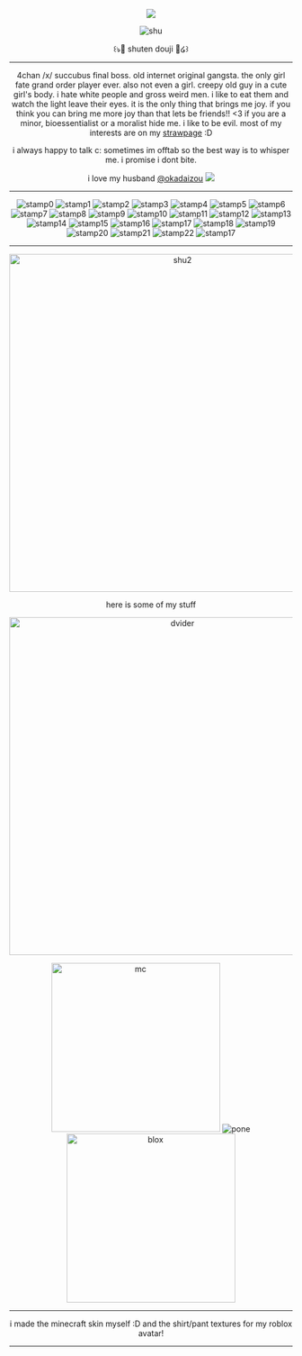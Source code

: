 <p align="center">
<img src="https://komarev.com/ghpvc/?username=onikoroshii&color=7851A0&label=DRUNKEN+OFFERINGS&base=345">
</p>

<p align="center">
  
<img src="https://i.postimg.cc/cJqMxLqm/shuten-icon.png" alt="shu"/>
</p>

<p align="center">
꒰ঌ🍇 shuten douji 🍶໒꒱
</p>

***

<p align="center">
4chan /x/ succubus final boss. old internet original gangsta. the only girl fate grand order player ever. also not even a girl. creepy old guy in a cute girl's body. i hate white people and gross weird men. i like to eat them and watch the light leave their eyes. it is the only thing that brings me joy. if you think you can bring me more joy than that lets be friends!! <3 if you are a minor, bioessentialist or a moralist hide me. i like to be evil. most of my interests are on my <a href="https://shutendouji.straw.page">strawpage</a> :D
</p>
  
<p align="center">
i always happy to talk c: sometimes im offtab so the best way is to whisper me. i promise i dont bite.
  </p>
  <p align="center">
i love my husband <a href="https://github.com/okadaizou">@okadaizou</a> <img src="https://64.media.tumblr.com/f051a2b97e302bcdea44b1e9be30b363/083790971a7b0ae6-e3/s75x75_c1/0ca3a01fa7c23c9f872ab74096cac1fc1eaf3ade.gifv"/>
</p>
  
***

<p align="center">
  
<img src="https://i.postimg.cc/wxJzMWsQ/grapes-stamp.png" alt="stamp0"/>
   <img src="https://images-wixmp-ed30a86b8c4ca887773594c2.wixmp.com/f/701acc74-a533-412d-9fbe-7069cf8f712b/d2kt7co-1bc4f5b4-2779-43f5-9e00-a6d40ca0721e.jpg/v1/fill/w_99,h_56,q_75,strp/4chan__x__stamp_by_kyphoscoliosis_d2kt7co-fullview.jpg?token=eyJ0eXAiOiJKV1QiLCJhbGciOiJIUzI1NiJ9.eyJzdWIiOiJ1cm46YXBwOjdlMGQxODg5ODIyNjQzNzNhNWYwZDQxNWVhMGQyNmUwIiwiaXNzIjoidXJuOmFwcDo3ZTBkMTg4OTgyMjY0MzczYTVmMGQ0MTVlYTBkMjZlMCIsIm9iaiI6W1t7ImhlaWdodCI6Ijw9NTYiLCJwYXRoIjoiXC9mXC83MDFhY2M3NC1hNTMzLTQxMmQtOWZiZS03MDY5Y2Y4ZjcxMmJcL2Qya3Q3Y28tMWJjNGY1YjQtMjc3OS00M2Y1LTllMDAtYTZkNDBjYTA3MjFlLmpwZyIsIndpZHRoIjoiPD05OSJ9XV0sImF1ZCI6WyJ1cm46c2VydmljZTppbWFnZS5vcGVyYXRpb25zIl19.EFE4OQSvoIH73jkVyxnAGCFb4YG9-iKP5BQCKl4GRSI" alt="stamp1"/>
  <img src="https://images-wixmp-ed30a86b8c4ca887773594c2.wixmp.com/f/701acc74-a533-412d-9fbe-7069cf8f712b/d2kt6p7-885c1d8d-65b0-4c43-ba31-6866e0e91b72.jpg/v1/fill/w_99,h_56,q_75,strp/4chan__a__stamp_by_kyphoscoliosis_d2kt6p7-fullview.jpg?token=eyJ0eXAiOiJKV1QiLCJhbGciOiJIUzI1NiJ9.eyJzdWIiOiJ1cm46YXBwOjdlMGQxODg5ODIyNjQzNzNhNWYwZDQxNWVhMGQyNmUwIiwiaXNzIjoidXJuOmFwcDo3ZTBkMTg4OTgyMjY0MzczYTVmMGQ0MTVlYTBkMjZlMCIsIm9iaiI6W1t7ImhlaWdodCI6Ijw9NTYiLCJwYXRoIjoiXC9mXC83MDFhY2M3NC1hNTMzLTQxMmQtOWZiZS03MDY5Y2Y4ZjcxMmJcL2Qya3Q2cDctODg1YzFkOGQtNjViMC00YzQzLWJhMzEtNjg2NmUwZTkxYjcyLmpwZyIsIndpZHRoIjoiPD05OSJ9XV0sImF1ZCI6WyJ1cm46c2VydmljZTppbWFnZS5vcGVyYXRpb25zIl19.vKQmfS5IhwicL3lLwarmBO6ytP7OZn1bN7KOIfLlLdI" alt="stamp2"/>
  <img src="https://i.postimg.cc/yYgVmV5c/fgo-stamp.png" alt="stamp3"/>
   <img src="https://images-wixmp-ed30a86b8c4ca887773594c2.wixmp.com/f/e74c21c7-a1e8-4057-94e3-79056191bac6/dbgstdf-22163432-875a-4ada-a100-0ef42fb0f815.png?token=eyJ0eXAiOiJKV1QiLCJhbGciOiJIUzI1NiJ9.eyJzdWIiOiJ1cm46YXBwOjdlMGQxODg5ODIyNjQzNzNhNWYwZDQxNWVhMGQyNmUwIiwiaXNzIjoidXJuOmFwcDo3ZTBkMTg4OTgyMjY0MzczYTVmMGQ0MTVlYTBkMjZlMCIsIm9iaiI6W1t7InBhdGgiOiJcL2ZcL2U3NGMyMWM3LWExZTgtNDA1Ny05NGUzLTc5MDU2MTkxYmFjNlwvZGJnc3RkZi0yMjE2MzQzMi04NzVhLTRhZGEtYTEwMC0wZWY0MmZiMGY4MTUucG5nIn1dXSwiYXVkIjpbInVybjpzZXJ2aWNlOmZpbGUuZG93bmxvYWQiXX0.iApRqDKm-bBneq21JgGEHyz9Mrsvlj8XA7QhcXCajwo" alt="stamp4"/>
     <img src="https://images-wixmp-ed30a86b8c4ca887773594c2.wixmp.com/f/49469061-5df2-48fc-aaf8-480266547f0e/da6c9i3-68bbf6b2-5b2e-4162-af75-52180d34460d.png?token=eyJ0eXAiOiJKV1QiLCJhbGciOiJIUzI1NiJ9.eyJzdWIiOiJ1cm46YXBwOjdlMGQxODg5ODIyNjQzNzNhNWYwZDQxNWVhMGQyNmUwIiwiaXNzIjoidXJuOmFwcDo3ZTBkMTg4OTgyMjY0MzczYTVmMGQ0MTVlYTBkMjZlMCIsIm9iaiI6W1t7InBhdGgiOiJcL2ZcLzQ5NDY5MDYxLTVkZjItNDhmYy1hYWY4LTQ4MDI2NjU0N2YwZVwvZGE2YzlpMy02OGJiZjZiMi01YjJlLTQxNjItYWY3NS01MjE4MGQzNDQ2MGQucG5nIn1dXSwiYXVkIjpbInVybjpzZXJ2aWNlOmZpbGUuZG93bmxvYWQiXX0.cLbbBBDAoNvjRURoKp1OI8hbS4gim6Au4aGn_mckrdk" alt="stamp5"/>
     <img src="https://images-wixmp-ed30a86b8c4ca887773594c2.wixmp.com/f/7d84dbae-72c1-4f40-b797-8b245f181c56/d7h5238-f48ddab2-c7bb-4bf6-bef5-6bbddbee2d68.png?token=eyJ0eXAiOiJKV1QiLCJhbGciOiJIUzI1NiJ9.eyJzdWIiOiJ1cm46YXBwOjdlMGQxODg5ODIyNjQzNzNhNWYwZDQxNWVhMGQyNmUwIiwiaXNzIjoidXJuOmFwcDo3ZTBkMTg4OTgyMjY0MzczYTVmMGQ0MTVlYTBkMjZlMCIsIm9iaiI6W1t7InBhdGgiOiJcL2ZcLzdkODRkYmFlLTcyYzEtNGY0MC1iNzk3LThiMjQ1ZjE4MWM1NlwvZDdoNTIzOC1mNDhkZGFiMi1jN2JiLTRiZjYtYmVmNS02YmJkZGJlZTJkNjgucG5nIn1dXSwiYXVkIjpbInVybjpzZXJ2aWNlOmZpbGUuZG93bmxvYWQiXX0.C7s-lG79iIzTRDAis0i3nhEdcBix1FJTclvfcvhN8ZM" alt="stamp6"/>
     <img src="https://images-wixmp-ed30a86b8c4ca887773594c2.wixmp.com/f/3d6c140d-7bce-408b-bd4e-df4b15827634/d2fiuqt-750332b6-140e-480c-abfd-d8aac69cad03.png?token=eyJ0eXAiOiJKV1QiLCJhbGciOiJIUzI1NiJ9.eyJzdWIiOiJ1cm46YXBwOjdlMGQxODg5ODIyNjQzNzNhNWYwZDQxNWVhMGQyNmUwIiwiaXNzIjoidXJuOmFwcDo3ZTBkMTg4OTgyMjY0MzczYTVmMGQ0MTVlYTBkMjZlMCIsIm9iaiI6W1t7InBhdGgiOiJcL2ZcLzNkNmMxNDBkLTdiY2UtNDA4Yi1iZDRlLWRmNGIxNTgyNzYzNFwvZDJmaXVxdC03NTAzMzJiNi0xNDBlLTQ4MGMtYWJmZC1kOGFhYzY5Y2FkMDMucG5nIn1dXSwiYXVkIjpbInVybjpzZXJ2aWNlOmZpbGUuZG93bmxvYWQiXX0.uJGlm3EUANr7iinzx9rfbCWTkIJ1b82PgT5zcVRErtA" alt="stamp7"/>
     <img src="https://images-wixmp-ed30a86b8c4ca887773594c2.wixmp.com/f/f8e1faae-a8c8-4bde-8acf-fdd4b6e28b47/d6j0mlx-5fab84f1-dc79-45ff-a326-ce50b2a4b9a3.png?token=eyJ0eXAiOiJKV1QiLCJhbGciOiJIUzI1NiJ9.eyJzdWIiOiJ1cm46YXBwOjdlMGQxODg5ODIyNjQzNzNhNWYwZDQxNWVhMGQyNmUwIiwiaXNzIjoidXJuOmFwcDo3ZTBkMTg4OTgyMjY0MzczYTVmMGQ0MTVlYTBkMjZlMCIsIm9iaiI6W1t7InBhdGgiOiJcL2ZcL2Y4ZTFmYWFlLWE4YzgtNGJkZS04YWNmLWZkZDRiNmUyOGI0N1wvZDZqMG1seC01ZmFiODRmMS1kYzc5LTQ1ZmYtYTMyNi1jZTUwYjJhNGI5YTMucG5nIn1dXSwiYXVkIjpbInVybjpzZXJ2aWNlOmZpbGUuZG93bmxvYWQiXX0.2WBZNVymnxPGmNMnJNC1iLRCOvR2RbfkVNm7ubEx6sQ" alt="stamp8"/>
<img src="https://images-wixmp-ed30a86b8c4ca887773594c2.wixmp.com/f/852a1f93-de7d-42ea-a5c1-2f67ac3884ac/d8ahd7l-7766964e-4bbd-4ee1-910e-dde2ab67a580.png?token=eyJ0eXAiOiJKV1QiLCJhbGciOiJIUzI1NiJ9.eyJzdWIiOiJ1cm46YXBwOjdlMGQxODg5ODIyNjQzNzNhNWYwZDQxNWVhMGQyNmUwIiwiaXNzIjoidXJuOmFwcDo3ZTBkMTg4OTgyMjY0MzczYTVmMGQ0MTVlYTBkMjZlMCIsIm9iaiI6W1t7InBhdGgiOiJcL2ZcLzg1MmExZjkzLWRlN2QtNDJlYS1hNWMxLTJmNjdhYzM4ODRhY1wvZDhhaGQ3bC03NzY2OTY0ZS00YmJkLTRlZTEtOTEwZS1kZGUyYWI2N2E1ODAucG5nIn1dXSwiYXVkIjpbInVybjpzZXJ2aWNlOmZpbGUuZG93bmxvYWQiXX0.aPvToHPAC0yZXc0V_NcZj5idCl-DIED8I_71L6B_kSA" alt="stamp9"/>
<img src="https://i.postimg.cc/Y2V7q599/stamp-mura.png" alt="stamp10"/>
<img src="https://images-wixmp-ed30a86b8c4ca887773594c2.wixmp.com/f/361b7274-ec49-438a-90d7-a5e6a48e7dcb/dgadulu-930928f3-a26c-4b8d-8af8-cb9b6a8980ff.png/v1/fill/w_99,h_56,q_80,strp/guilty_gear_xrd_dizzy_stamp_by_chaos_husband_dgadulu-fullview.jpg?token=eyJ0eXAiOiJKV1QiLCJhbGciOiJIUzI1NiJ9.eyJzdWIiOiJ1cm46YXBwOjdlMGQxODg5ODIyNjQzNzNhNWYwZDQxNWVhMGQyNmUwIiwiaXNzIjoidXJuOmFwcDo3ZTBkMTg4OTgyMjY0MzczYTVmMGQ0MTVlYTBkMjZlMCIsIm9iaiI6W1t7ImhlaWdodCI6Ijw9NTYiLCJwYXRoIjoiXC9mXC8zNjFiNzI3NC1lYzQ5LTQzOGEtOTBkNy1hNWU2YTQ4ZTdkY2JcL2RnYWR1bHUtOTMwOTI4ZjMtYTI2Yy00YjhkLThhZjgtY2I5YjZhODk4MGZmLnBuZyIsIndpZHRoIjoiPD05OSJ9XV0sImF1ZCI6WyJ1cm46c2VydmljZTppbWFnZS5vcGVyYXRpb25zIl19.oYfm1oOEO9aFwgm8LMIt4vF-Rbqzi9xyMZ0Ho_aZvYE" alt="stamp11"/>
  <img src="https://i.postimg.cc/tTsXBpTK/yt-ppl-stamp.png" alt="stamp12"/>
<img src="https://images-wixmp-ed30a86b8c4ca887773594c2.wixmp.com/f/c794451a-5129-459e-a29c-cbde179ec7ad/d297moi-b8ef2dfc-7083-4a0b-8955-d51f3af26bb2.png/v1/fill/w_99,h_56,q_80,strp/pink_marijuana_stamp_by_recklesslover_d297moi-fullview.jpg?token=eyJ0eXAiOiJKV1QiLCJhbGciOiJIUzI1NiJ9.eyJzdWIiOiJ1cm46YXBwOjdlMGQxODg5ODIyNjQzNzNhNWYwZDQxNWVhMGQyNmUwIiwiaXNzIjoidXJuOmFwcDo3ZTBkMTg4OTgyMjY0MzczYTVmMGQ0MTVlYTBkMjZlMCIsIm9iaiI6W1t7ImhlaWdodCI6Ijw9NTYiLCJwYXRoIjoiXC9mXC9jNzk0NDUxYS01MTI5LTQ1OWUtYTI5Yy1jYmRlMTc5ZWM3YWRcL2QyOTdtb2ktYjhlZjJkZmMtNzA4My00YTBiLTg5NTUtZDUxZjNhZjI2YmIyLnBuZyIsIndpZHRoIjoiPD05OSJ9XV0sImF1ZCI6WyJ1cm46c2VydmljZTppbWFnZS5vcGVyYXRpb25zIl19.oLhQ2fW87-VJWfvNrfBMibCvyf0LzEkjldvahA3aXcY" alt="stamp13"/>
    <img src="https://images-wixmp-ed30a86b8c4ca887773594c2.wixmp.com/f/a8b85093-83a4-4328-a26c-7b1bcfce5fd8/d1ruqg4-059045a8-6b12-45b3-b246-5b5b3626a16d.gif?token=eyJ0eXAiOiJKV1QiLCJhbGciOiJIUzI1NiJ9.eyJzdWIiOiJ1cm46YXBwOjdlMGQxODg5ODIyNjQzNzNhNWYwZDQxNWVhMGQyNmUwIiwiaXNzIjoidXJuOmFwcDo3ZTBkMTg4OTgyMjY0MzczYTVmMGQ0MTVlYTBkMjZlMCIsIm9iaiI6W1t7InBhdGgiOiJcL2ZcL2E4Yjg1MDkzLTgzYTQtNDMyOC1hMjZjLTdiMWJjZmNlNWZkOFwvZDFydXFnNC0wNTkwNDVhOC02YjEyLTQ1YjMtYjI0Ni01YjViMzYyNmExNmQuZ2lmIn1dXSwiYXVkIjpbInVybjpzZXJ2aWNlOmZpbGUuZG93bmxvYWQiXX0.uYyuFAfNLPiPFmTm64x9bOXE80ST06ZchVrXb1_mqnI" alt="stamp14"/>
    <img src="https://images-wixmp-ed30a86b8c4ca887773594c2.wixmp.com/f/09c974e1-0b21-4258-8694-13bd2234cd30/d566pgx-ef97439d-8a19-4830-9200-025146b14979.png?token=eyJ0eXAiOiJKV1QiLCJhbGciOiJIUzI1NiJ9.eyJzdWIiOiJ1cm46YXBwOjdlMGQxODg5ODIyNjQzNzNhNWYwZDQxNWVhMGQyNmUwIiwiaXNzIjoidXJuOmFwcDo3ZTBkMTg4OTgyMjY0MzczYTVmMGQ0MTVlYTBkMjZlMCIsIm9iaiI6W1t7InBhdGgiOiJcL2ZcLzA5Yzk3NGUxLTBiMjEtNDI1OC04Njk0LTEzYmQyMjM0Y2QzMFwvZDU2NnBneC1lZjk3NDM5ZC04YTE5LTQ4MzAtOTIwMC0wMjUxNDZiMTQ5NzkucG5nIn1dXSwiYXVkIjpbInVybjpzZXJ2aWNlOmZpbGUuZG93bmxvYWQiXX0.RNCTJlM0cfWGEKGer8fOzTodwFzcooLfG4jcaTLRGiA" alt="stamp15"/>
     <img src="https://images-wixmp-ed30a86b8c4ca887773594c2.wixmp.com/f/659d261d-3b4d-4d87-b61b-022a08200e4d/di60qvt-ec70a418-a881-4f07-a917-2b9d17855332.png?token=eyJ0eXAiOiJKV1QiLCJhbGciOiJIUzI1NiJ9.eyJzdWIiOiJ1cm46YXBwOjdlMGQxODg5ODIyNjQzNzNhNWYwZDQxNWVhMGQyNmUwIiwiaXNzIjoidXJuOmFwcDo3ZTBkMTg4OTgyMjY0MzczYTVmMGQ0MTVlYTBkMjZlMCIsIm9iaiI6W1t7InBhdGgiOiJcL2ZcLzY1OWQyNjFkLTNiNGQtNGQ4Ny1iNjFiLTAyMmEwODIwMGU0ZFwvZGk2MHF2dC1lYzcwYTQxOC1hODgxLTRmMDctYTkxNy0yYjlkMTc4NTUzMzIucG5nIn1dXSwiYXVkIjpbInVybjpzZXJ2aWNlOmZpbGUuZG93bmxvYWQiXX0.MqDgyaEk1oLATw6cTPlIG6N3o-gYcNWKSDP31uQHvFQ" alt="stamp16"/>
     <img src="https://64.media.tumblr.com/b3546a9d1642695f4b6e6da50b250480/4474452604f9851f-81/s100x200/39dfd1d81f457ab0cdaa26be82b96eb7b53b4db1.jpg" alt="stamp17"/>
     <img src="https://64.media.tumblr.com/e2f94edf9e455befb4a5e7c6b26d4b3e/572ae553ea4eed12-bf/s100x200/911bc2ac39b414739b5c3015994fbb33976da60f.gifv" alt="stamp18"/>
     <img src="https://images-wixmp-ed30a86b8c4ca887773594c2.wixmp.com/f/e7ea8e6f-2921-4b91-927b-4cdef243332d/d9fy0wl-15583e6e-9a02-48dd-9e55-a18e02334bc0.png?token=eyJ0eXAiOiJKV1QiLCJhbGciOiJIUzI1NiJ9.eyJzdWIiOiJ1cm46YXBwOjdlMGQxODg5ODIyNjQzNzNhNWYwZDQxNWVhMGQyNmUwIiwiaXNzIjoidXJuOmFwcDo3ZTBkMTg4OTgyMjY0MzczYTVmMGQ0MTVlYTBkMjZlMCIsIm9iaiI6W1t7InBhdGgiOiJcL2ZcL2U3ZWE4ZTZmLTI5MjEtNGI5MS05MjdiLTRjZGVmMjQzMzMyZFwvZDlmeTB3bC0xNTU4M2U2ZS05YTAyLTQ4ZGQtOWU1NS1hMThlMDIzMzRiYzAucG5nIn1dXSwiYXVkIjpbInVybjpzZXJ2aWNlOmZpbGUuZG93bmxvYWQiXX0.qMI4kOz3KVncteeKcxiJhy_NoVcSrKVkr4_4WeQJ00c" alt="stamp19"/>
     <img src="https://images-wixmp-ed30a86b8c4ca887773594c2.wixmp.com/f/5e1d6872-cbd7-4288-b196-6756be144929/d41qr5l-954167cb-a119-458f-8286-24477c9c5225.png?token=eyJ0eXAiOiJKV1QiLCJhbGciOiJIUzI1NiJ9.eyJzdWIiOiJ1cm46YXBwOjdlMGQxODg5ODIyNjQzNzNhNWYwZDQxNWVhMGQyNmUwIiwiaXNzIjoidXJuOmFwcDo3ZTBkMTg4OTgyMjY0MzczYTVmMGQ0MTVlYTBkMjZlMCIsIm9iaiI6W1t7InBhdGgiOiJcL2ZcLzVlMWQ2ODcyLWNiZDctNDI4OC1iMTk2LTY3NTZiZTE0NDkyOVwvZDQxcXI1bC05NTQxNjdjYi1hMTE5LTQ1OGYtODI4Ni0yNDQ3N2M5YzUyMjUucG5nIn1dXSwiYXVkIjpbInVybjpzZXJ2aWNlOmZpbGUuZG93bmxvYWQiXX0.C0WDeqScLIIRx4EnR0OF44d0m6_v9UelwkFZqRN9pIo" alt="stamp20"/>
     <img src="https://64.media.tumblr.com/20b14c7b5dd97f68ff403477886c40a8/45b4632c70231414-bd/s100x200/79a35471a6383ad4c279bd879691654fbc0ff9fc.pnj" alt="stamp21"/>
     <img src="https://images-wixmp-ed30a86b8c4ca887773594c2.wixmp.com/f/cf60f75a-a547-43b6-9247-554d4216fa77/dd9s6iv-9a50b414-0903-4657-860e-3eb7177ce225.gif?token=eyJ0eXAiOiJKV1QiLCJhbGciOiJIUzI1NiJ9.eyJzdWIiOiJ1cm46YXBwOjdlMGQxODg5ODIyNjQzNzNhNWYwZDQxNWVhMGQyNmUwIiwiaXNzIjoidXJuOmFwcDo3ZTBkMTg4OTgyMjY0MzczYTVmMGQ0MTVlYTBkMjZlMCIsIm9iaiI6W1t7InBhdGgiOiJcL2ZcL2NmNjBmNzVhLWE1NDctNDNiNi05MjQ3LTU1NGQ0MjE2ZmE3N1wvZGQ5czZpdi05YTUwYjQxNC0wOTAzLTQ2NTctODYwZS0zZWI3MTc3Y2UyMjUuZ2lmIn1dXSwiYXVkIjpbInVybjpzZXJ2aWNlOmZpbGUuZG93bmxvYWQiXX0.avNGcx9HjeLK3D_SNwzIjzqs3QHWH3kTjH6gS9-nKL8" alt="stamp22"/>
     
<img src="https://i.postimg.cc/XY2SmmT4/sake-stamp.png" alt="stamp17"/>
</p>

***
<p align="center">
  <img src="https://i.postimg.cc/TwDzywh3/april-fools-shuten.png" alt="shu2" width="600" 
     height="auto"/>
</p>

<p align="center">
  here is some of my stuff
     </p>
  
<p align="center">
<img src="https://64.media.tumblr.com/57c4c05437e822ac9c64d0a086c9c952/ae24030d6343d5f6-22/s1280x1920/8bbab6d2c3daa51180214fe16df0abfd883cd1a4.pnj" alt="dvider" width="600" 
     height="auto"/>
     </p>


<p align="center">
  <img src="https://s.namemc.com/3d/skin/body.png?id=d07af5d75318c346&model=slim&theta=30&phi=21&time=1329.96&width=600&height=800" alt="mc" width="auto" 
     height="300"/> <img src="https://i.postimg.cc/CLJsdC1F/pony-town-cute-and-funny-alcoholic-kiss-lift-hoof-blinking-padded-5x.gif" alt="pone" width="auto" 
     height="auto"/>  <img src="https://i.postimg.cc/vZShJr4Z/image-2025-04-06-190020947-Picsart-Background-Remover.png" alt="blox" width="auto" 
     height="300"/>
  
</p>

***

<p align="center">
i made the minecraft skin myself :D and the shirt/pant textures for my roblox avatar!
</p>

***

